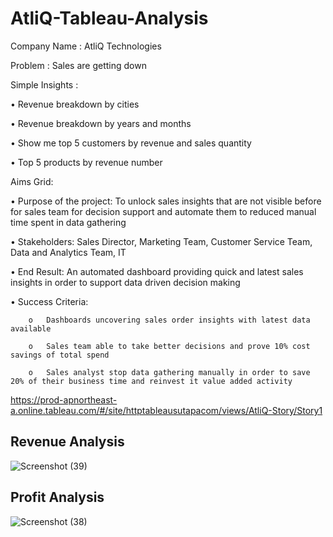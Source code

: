 # AtliQ-Tableau-Analysis

Company Name : AtliQ Technologies

Problem : Sales are getting down

Simple Insights : 

•	Revenue breakdown by cities

•	Revenue breakdown by years and months

•	Show me top 5 customers by revenue and sales quantity

•	Top 5 products by revenue number

Aims Grid:

•	Purpose of the project:  To unlock sales insights that are not visible before for sales team for decision support and automate them to reduced manual time spent in data gathering

•	Stakeholders: Sales Director, Marketing Team, Customer Service Team, Data and Analytics Team, IT

•	End Result: An automated dashboard providing quick and latest sales insights in order to support data driven decision making

•	Success Criteria: 

        o	Dashboards uncovering sales order insights with latest data available
        
        o	Sales team able to take better decisions and prove 10% cost savings of total spend

        o	Sales analyst stop data gathering manually in order to save 20% of their business time and reinvest it value added activity 


https://prod-apnortheast-a.online.tableau.com/#/site/httptableausutapacom/views/AtliQ-Story/Story1


## Revenue Analysis
![Screenshot (39)](https://github.com/Sutapa94/AtliQ-Tableau-Analysis/assets/99960950/32303c16-b9bc-48cb-a834-36490b199274)



## Profit Analysis
![Screenshot (38)](https://github.com/Sutapa94/AtliQ-Tableau-Analysis/assets/99960950/62afeca6-7910-4149-8f87-71a2146ffaf1)


